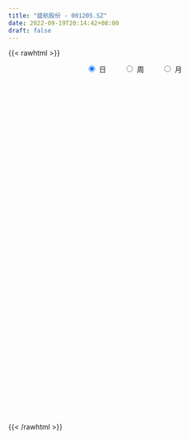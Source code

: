 ```yaml
---
title: "盛航股份 - 001205.SZ"
date: 2022-09-19T20:14:42+08:00
draft: false
---
```

{{< rawhtml >}}
    <div style="text-align: center">
        <label style="padding: 1rem;"><input style="margin-right: .5rem" type="radio" name="period" value="D" checked onclick="period_change(this)">日</label>
        <label style="padding: 1rem;"><input style="margin-right: .5rem" type="radio" name="period" value="W" onclick="period_change(this)">周</label>
        <label style="padding: 1rem;"><input style="margin-right: .5rem" type="radio" name="period" value="M" onclick="period_change(this)">月</label>
    </div>
    <div id="chart" style="height: 700px;"></div> 
    <script type="text/javascript">
        const D_v = [3134.89,534.31,518.63,1828.87,1249.69,195386.0,131547.01,96139.18,62617.44,93256.0,57539.46,82634.99,52638.93,67073.13,50925.11,48419.9,32524.42,34673.74,31392.8,34059.09,71276.76,119339.48,64354.95,37386.49,111979.83,93941.61,72996.16,97564.72,104208.76,68286.15,98617.24,103789.56,79744.95,99540.94,71349.96,54281.4,70207.15,71316.43,63895.79,58187.02,44317.2,38535.53,31269.72,57946.79,33670.1,22993.92,25240.47,31876.5,17718.99,25522.61,37059.09,21538.92,20787.29,20681.73,17235.85,15294.65,19635.32,22525.28,17323.78,16006.6,10087.06,11690.03,18393.74,23641.01,35993.68,26187.78,42307.12,43241.46,35752.49,41075.88,34609.63,33645.6,22265.28,19557.72,36738.84,26711.92,19743.0,14099.18,13806.92,9560.0,11511.87,11515.63,27732.44,22168.82,28307.03,31301.31,46212.2,34039.51,21465.62,21673.24,14710.79,11363.07,10968.56,11237.22,15173.08,8630.41,11242.0,5202.34,5982.23,5817.23,5858.77,4481.53,4376.15,5866.07,10446.74,7609.64,5981.39,6766.54,5160.63,5486.85,4271.46,10091.84,8919.12,7067.34,7115.91,6554.0,3873.92,3293.84,5222.59,20468.92,10175.99,8805.69,8882.77,7959.0,9598.69,7085.99,9351.84,6305.0,7955.88,5876.0,9654.68,7802.77,7758.76,9553.0,19259.69,26883.42,18023.73,15079.69,39151.9,111293.87,90268.68,54145.35,43669.57,25242.92,26152.05,21905.23,30886.97,18893.44,71043.83,47553.36,47518.13,35752.9,21901.0,20586.02,14135.52,11899.54,75451.64,51167.74,36619.04,56567.99,74325.58,47468.33,64064.62,63397.13,95055.05,56336.64,34585.99,25563.76,38269.32,24818.55,29269.47,21950.08,31500.86,74095.97,42604.0,25943.61,28848.86,29199.36,17838.0,28282.69,23977.23,20500.73,49090.0,18763.0,13590.33,13472.92,23197.0,13626.82,11595.02,24645.41,12441.36,34320.38,19749.46,22239.64,21405.36,12017.92,29719.87,16702.0,18922.31,14541.95,16978.58,28787.0,18774.69,16652.97,27006.51,19918.0,16829.84,13629.0,16617.41,13110.51,9432.12,8469.84,19721.39,9699.0,14847.0,15797.0,36340.45,51700.93,78446.65,169932.72,158398.89,195207.86,160510.58,124747.06,83460.83,58451.91,65562.84,112257.4,89245.61,61766.4,33722.2,112387.7,76789.58,73151.97,51238.89,44218.27,55168.94,87836.01,49357.89,48568.14,51888.49,49222.0,86495.31,133122.17,77642.9,45592.59,45643.78,44571.07,65155.74,55945.72,59458.52,129975.37,137509.2,82765.04,54916.37,50574.59,49762.2,35346.74,94155.54,99354.29,60416.4,34026.52,40882.72,36407.0,38179.73,33234.64,25161.49,24288.04,41895.67,32552.5,30334.8,27988.89,43282.0,47879.37,28453.67,30344.26,16283.49,29708.56,32117.89,23461.0,18416.6,16296.13,14407.42,16699.28,16314.85,15489.07,18372.04,31095.24,25050.77,41550.69,26711.88,64269.8,87183.06,112587.41,56937.13,52262.97,41995.66,48416.8,49667.25,48597.71,48847.67,39799.35,76292.99,48982.57,49992.45,51623.28,51207.59,36387.28,39340.09,25777.09,62238.87,21455.66,36338.41,46224.02,31935.03,45916.62,52385.27,59704.59,60464.2,54740.54,50217.75,44231.33,60349.09,38727.0,41601.11,26296.4,27933.71,23711.74,29700.49,46099.68,31893.4,26287.99]
const D_histogram = [0.0,0.1518860399,0.4059792502,0.7264812326,1.0886570281,1.3521014237,1.2202353749,0.8517478139,0.5303771765,0.3537320125,0.1524455083,0.0792975237,-0.0330500071,-0.0874210868,-0.1872816708,-0.3304141375,-0.4515689561,-0.4909414773,-0.5084185197,-0.5515784178,-0.38523069,-0.2511249451,-0.3013151603,-0.3494670823,-0.2156076268,-0.1599020882,-0.0868145608,0.0088503987,-0.0108130764,-0.09085774,0.0419911762,0.0899813305,0.133116979,0.2140412862,0.1192768887,0.074166988,0.1070476224,0.0974988438,0.1197085482,0.0557257764,-0.0482046944,-0.1129032831,-0.1780811005,-0.3571611788,-0.4825594766,-0.5334524525,-0.5809882673,-0.6564271447,-0.668599517,-0.6115141047,-0.6542932157,-0.7023248194,-0.7584644203,-0.7965072098,-0.7657907639,-0.6931185295,-0.557450286,-0.4040931919,-0.301650482,-0.2530333846,-0.1846036452,-0.0992640569,0.0166776099,0.1042027199,0.2367378962,0.3032052008,0.4325770799,0.5055401332,0.5400846853,0.5315530043,0.391234911,0.376443468,0.342606073,0.3054821076,0.3198785119,0.2578694595,0.1665882433,0.0785959951,0.0334748395,-0.0022699919,-0.0213244751,-0.0141922385,0.0619804511,0.1204942741,0.1658741927,0.1932451404,0.2559545633,0.2080310733,0.1681079437,0.0851311916,0.0086811357,-0.0328868426,-0.0522519224,-0.0795407723,-0.1535802832,-0.1907877546,-0.2669801368,-0.282594617,-0.2472902352,-0.189654283,-0.1665591645,-0.1244631521,-0.0908879359,-0.064206306,-0.0028926701,0.0252277592,0.0246299449,0.0034545871,0.0074980422,0.0181846336,0.0203080028,-0.0354239708,-0.0995273629,-0.1084928284,-0.0809052948,-0.0731503156,-0.0461569698,-0.014158813,0.0040148976,0.096163006,0.137729667,0.1527580694,0.1672475945,0.1898312553,0.2152334504,0.213138467,0.2285325368,0.2159081303,0.2107808684,0.197377506,0.1873359037,0.1833298682,0.1758790232,0.1356262814,0.1417089589,0.1410922169,0.1487506944,0.1366047038,0.2629807061,0.4198157837,0.361925444,0.3107816857,0.2301013681,0.1556728845,0.1116841425,0.075424143,0.0482899785,0.0122336496,0.0656211196,0.0853299839,0.1477961121,0.1364473812,0.062524262,-0.0532683713,-0.1265712437,-0.1754929844,-0.0919349433,-0.0699107143,-0.0734100063,0.0210392497,0.0767933002,0.132637794,0.2159416855,0.4245547581,0.6168427467,0.6540336079,0.6390737377,0.5479966074,0.426137781,0.291678724,0.1486859147,-0.0282365429,0.0266969534,0.1078645693,0.0063305627,-0.1176171067,-0.2303404885,-0.2504606626,-0.2613293113,-0.1912054181,-0.1239731378,-0.1390145049,-0.2632303156,-0.3881362186,-0.4760479414,-0.5293353516,-0.5581973903,-0.5568394827,-0.5238551527,-0.5213608928,-0.472463844,-0.3589546045,-0.3294189387,-0.3073650601,-0.2132368012,-0.1313507271,0.0103447379,0.0793296433,0.0651205059,-0.0510525566,-0.1247345568,-0.2442183515,-0.3179429389,-0.3424427048,-0.3378535517,-0.2800410236,-0.1842415303,-0.1036961256,0.0169091708,0.0241597986,0.0307643682,0.0346331304,0.0626706409,0.0174520201,0.0192696161,0.0829764094,0.2910736224,0.5946923302,0.9594175644,1.3615586319,1.2939072229,0.9572852023,0.633467975,0.3868146142,0.184620002,-0.0605785715,-0.7958191817,-1.2024334828,-1.4351747414,-1.5945181416,-1.4954824479,-1.4743227376,-1.4308000553,-1.3173979527,-1.1841987214,-0.9930967511,-0.7294226903,-0.4617777027,-0.2907755689,-0.136956474,-0.0361202131,0.0671470607,0.2665652955,0.4322247373,0.4700527035,0.4859689848,0.4830185839,0.4819747427,0.5046946337,0.418714295,0.4755630625,0.5374600795,0.6140059333,0.6005093246,0.5541653893,0.498610583,0.4211894756,0.3669849225,0.3797530697,0.35446782,0.3128689721,0.2599599589,0.177254141,0.0804420174,0.0039307548,-0.0386236644,-0.0665102609,-0.0874189582,-0.1243567352,-0.1301926805,-0.1191228181,-0.0856401622,-0.0224388573,0.0440021908,0.0335857645,0.0526854329,0.0495969491,0.1060405368,0.1372466922,0.1060134581,0.0797979307,0.0553670838,0.028742116,0.0039866616,-0.0017157902,0.0137611265,0.0123140457,0.0622102573,0.0675015282,0.1069453701,0.0895409005,0.1310252656,0.283527896,0.4172018871,0.4373041872,0.414165753,0.3259032535,0.2957946372,0.2136951865,0.1468598104,0.1565782221,0.1425751292,0.2679135345,0.2889743674,0.3871412837,0.4172037955,0.4920358736,0.4692689935,0.4039600182,0.3030022001,0.3240628341,0.2583009425,0.2564889724,0.2042870644,0.0946928461,-0.0236464688,-0.0422922243,-0.0063126274,0.0301245281,-0.014902363,0.0349947527,0.1640291299,0.3227636258,0.3283217699,0.3319205845,0.2618703758,0.0887450743,-0.0488531929,-0.1434576188,-0.2460331771,-0.2966128159,-0.2659643696]
const D_fast = [0.0,0.1898575499,0.5454455727,1.0475678632,1.6819079158,2.2833776674,2.4565704622,2.3010198547,2.1122435114,2.0240313505,1.8608562234,1.8075326198,1.6869225871,1.6106962357,1.4640152341,1.238279233,1.0042321754,0.8421242849,0.6975426125,0.51648811,0.5865281653,0.6578526739,0.5323336687,0.3968149761,0.4767725249,0.4925025414,0.5438864286,0.6417639877,0.6193972436,0.516638145,0.6599848553,0.7304703422,0.8068852354,0.9413198642,0.8763746889,0.8498065351,0.9094490752,0.9242750075,0.9764118489,0.9263605212,0.8103788768,0.7174544674,0.6077563749,0.3393860018,0.0933478349,-0.0909082541,-0.2836911358,-0.5232367994,-0.7025590509,-0.7983521648,-1.0047045797,-1.2283173883,-1.4740730942,-1.7112426861,-1.8719739313,-1.9725813292,-1.9762756572,-1.9239418611,-1.8969117717,-1.9115530205,-1.8892741924,-1.8287506183,-1.708639549,-1.5950637591,-1.4033441087,-1.261075504,-1.0235593549,-0.8242112682,-0.6546455448,-0.5302889747,-0.5727983403,-0.4934789163,-0.4416647931,-0.4024182316,-0.3080521993,-0.3055938869,-0.3552280422,-0.4235712917,-0.4603237373,-0.4966360667,-0.5210216687,-0.5174374917,-0.4257696894,-0.3371322979,-0.2502838311,-0.1746015983,-0.0479035345,-0.0438192562,-0.0417153999,-0.1034093541,-0.1776891261,-0.227478815,-0.2599068754,-0.3070809184,-0.4195155,-0.5044199101,-0.6473573265,-0.7336204609,-0.760138638,-0.7499162566,-0.7684609292,-0.7574807048,-0.7466274726,-0.7359974191,-0.6754069508,-0.6409795816,-0.6354199097,-0.6557316207,-0.6498136551,-0.6345809053,-0.6273805355,-0.6919685017,-0.7809537345,-0.8170424071,-0.8096811972,-0.8202137969,-0.8047596936,-0.7763012401,-0.7571238051,-0.6409349451,-0.5649358674,-0.5117179477,-0.455416524,-0.3853750493,-0.3061644916,-0.2549748582,-0.1824476542,-0.1410950282,-0.093527073,-0.0575860589,-0.0207936853,0.0210327462,0.057551657,0.0512054856,0.0927154028,0.1273717151,0.1722178661,0.1942230515,0.3863442304,0.6481332539,0.6807242752,0.7072759382,0.6841209627,0.6486107003,0.6325429938,0.6151390301,0.6000773602,0.5670794438,0.6368721937,0.6779135539,0.7773287102,0.8000918245,0.7417997708,0.6126900447,0.5077443614,0.4149493746,0.4755236798,0.4800702303,0.4582184367,0.5579275052,0.6328798807,0.721883823,0.8591731359,1.173924898,1.5204235732,1.7211228364,1.8659314006,1.9118534222,1.896529041,1.8349896651,1.7291683344,1.5451867411,1.6067944757,1.7149282339,1.614976868,1.4616249219,1.291316418,1.2085810782,1.1323801018,1.1547026404,1.1909416363,1.141146643,0.9511232534,0.7291832957,0.5222595876,0.3366383395,0.1682269532,0.0303749901,-0.067604468,-0.1954504313,-0.2646693435,-0.2408987551,-0.293717824,-0.3485052105,-0.3076861519,-0.2586377595,-0.1143561101,-0.0255387938,-0.0234678047,-0.1524040064,-0.2572696458,-0.4378080283,-0.5910183505,-0.7011287926,-0.7810030274,-0.7932007552,-0.7434616445,-0.6888402712,-0.5640076821,-0.5507171046,-0.536421443,-0.5238943982,-0.4801892275,-0.5210448433,-0.5144098432,-0.4299589475,-0.149093329,0.3031984614,0.9077780867,1.6503088122,1.9061342089,1.8088334888,1.6433832553,1.4934335481,1.3373939364,1.07705072,0.1428553144,-0.5643673574,-1.1559023014,-1.7138752369,-1.9887101552,-2.3361311293,-2.6503084609,-2.8662558464,-3.0291062955,-3.086278513,-3.0049601248,-2.8527595628,-2.7544513212,-2.6348713448,-2.5430651372,-2.4230110983,-2.1569515396,-1.8832359134,-1.7278947714,-1.5904862439,-1.4726819988,-1.3532321543,-1.2043386049,-1.1856403699,-1.0099008368,-0.8136387999,-0.5835914627,-0.4469607403,-0.3547633282,-0.2856654888,-0.2577892273,-0.2202475498,-0.1125411352,-0.0492094299,-0.0125910348,-0.0005100582,-0.0389023408,-0.1156039601,-0.191132534,-0.2433428693,-0.287857031,-0.3306204678,-0.3986474287,-0.4370315441,-0.4557423862,-0.4436697709,-0.3860781803,-0.3086365845,-0.3106565697,-0.2783855431,-0.2690747895,-0.1861210677,-0.1206032392,-0.1253331088,-0.1315991535,-0.1421882295,-0.1616276682,-0.1853864573,-0.1915178567,-0.1726006584,-0.1709692277,-0.1055204518,-0.0833537988,-0.0171736143,-0.0121928588,0.0620478227,0.285432427,0.52340689,0.6528352368,0.7332382409,0.7264515547,0.7702915977,0.7416159437,0.7114955202,0.7603584874,0.7819991769,0.9743159658,1.0676203905,1.2625726277,1.3969360884,1.5947771349,1.6893275032,1.7250085324,1.6998012644,1.8018776069,1.800690951,1.8630012239,1.861871082,1.7759500752,1.6516991432,1.6224803315,1.6568817716,1.7008500591,1.6520975772,1.7107433811,1.8807850408,2.1202104432,2.2078490298,2.2944279904,2.2898453757,2.1389063427,1.9890947774,1.8586259467,1.6945420942,1.5698092514,1.5339666053]
const D_slow = [0.0,0.03797151,0.1394663225,0.3210866307,0.5932508877,0.9312762436,1.2363350873,1.4492720408,1.5818663349,1.670299338,1.7084107151,1.728235096,1.7199725943,1.6981173226,1.6512969049,1.5686933705,1.4558011315,1.3330657622,1.2059611322,1.0680665278,0.9717588553,0.908977619,0.8336488289,0.7462820584,0.6923801517,0.6524046296,0.6307009894,0.6329135891,0.63021032,0.607495885,0.617993679,0.6404890117,0.6737682564,0.727278578,0.7570978002,0.7756395471,0.8024014528,0.8267761637,0.8567033007,0.8706347448,0.8585835712,0.8303577505,0.7858374754,0.6965471807,0.5759073115,0.4425441984,0.2972971315,0.1331903454,-0.0339595339,-0.1868380601,-0.350411364,-0.5259925688,-0.7156086739,-0.9147354764,-1.1061831673,-1.2794627997,-1.4188253712,-1.5198486692,-1.5952612897,-1.6585196358,-1.7046705472,-1.7294865614,-1.7253171589,-1.6992664789,-1.6400820049,-1.5642807047,-1.4561364347,-1.3297514014,-1.1947302301,-1.061841979,-0.9640332513,-0.8699223843,-0.7842708661,-0.7079003392,-0.6279307112,-0.5634633463,-0.5218162855,-0.5021672867,-0.4937985769,-0.4943660748,-0.4996971936,-0.5032452532,-0.4877501405,-0.4576265719,-0.4161580238,-0.3678467387,-0.3038580978,-0.2518503295,-0.2098233436,-0.1885405457,-0.1863702618,-0.1945919724,-0.207654953,-0.2275401461,-0.2659352169,-0.3136321555,-0.3803771897,-0.451025844,-0.5128484028,-0.5602619735,-0.6019017646,-0.6330175527,-0.6557395367,-0.6717911132,-0.6725142807,-0.6662073409,-0.6600498546,-0.6591862079,-0.6573116973,-0.6527655389,-0.6476885382,-0.6565445309,-0.6814263716,-0.7085495787,-0.7287759024,-0.7470634813,-0.7586027238,-0.762142427,-0.7611387026,-0.7370979511,-0.7026655344,-0.6644760171,-0.6226641184,-0.5752063046,-0.521397942,-0.4681133253,-0.410980191,-0.3570031585,-0.3043079414,-0.2549635649,-0.208129589,-0.1622971219,-0.1183273661,-0.0844207958,-0.0489935561,-0.0137205018,0.0234671718,0.0576183477,0.1233635242,0.2283174702,0.3187988312,0.3964942526,0.4540195946,0.4929378157,0.5208588514,0.5397148871,0.5517873817,0.5548457941,0.5712510741,0.59258357,0.6295325981,0.6636444433,0.6792755088,0.665958416,0.6343156051,0.590442359,0.5674586231,0.5499809446,0.531628443,0.5368882554,0.5560865805,0.589246029,0.6432314504,0.7493701399,0.9035808266,1.0670892285,1.2268576629,1.3638568148,1.47039126,1.543310941,1.5804824197,1.573423284,1.5800975223,1.6070636647,1.6086463053,1.5792420287,1.5216569065,1.4590417409,1.393709413,1.3459080585,1.3149147741,1.2801611479,1.214353569,1.1173195143,0.998307529,0.8659736911,0.7264243435,0.5872144728,0.4562506846,0.3259104614,0.2077945005,0.1180558493,0.0357011147,-0.0411401504,-0.0944493507,-0.1272870324,-0.124700848,-0.1048684371,-0.0885883107,-0.1013514498,-0.132535089,-0.1935896769,-0.2730754116,-0.3586860878,-0.4431494757,-0.5131597316,-0.5592201142,-0.5851441456,-0.5809168529,-0.5748769032,-0.5671858112,-0.5585275286,-0.5428598684,-0.5384968633,-0.5336794593,-0.512935357,-0.4401669514,-0.2914938688,-0.0516394777,0.2887501803,0.612226986,0.8515482866,1.0099152803,1.1066189339,1.1527739344,1.1376292915,0.9386744961,0.6380661254,0.27927244,-0.1193570954,-0.4932277073,-0.8618083917,-1.2195084056,-1.5488578937,-1.8449075741,-2.0931817619,-2.2755374344,-2.3909818601,-2.4636757523,-2.4979148708,-2.5069449241,-2.4901581589,-2.4235168351,-2.3154606507,-2.1979474749,-2.0764552287,-1.9557005827,-1.835206897,-1.7090332386,-1.6043546649,-1.4854638992,-1.3510988794,-1.197597396,-1.0474700649,-0.9089287176,-0.7842760718,-0.6789787029,-0.5872324723,-0.4922942049,-0.4036772499,-0.3254600069,-0.2604700171,-0.2161564819,-0.1960459775,-0.1950632888,-0.2047192049,-0.2213467701,-0.2432015097,-0.2742906935,-0.3068388636,-0.3366195681,-0.3580296087,-0.363639323,-0.3526387753,-0.3442423342,-0.3310709759,-0.3186717387,-0.2921616045,-0.2578499314,-0.2313465669,-0.2113970842,-0.1975553133,-0.1903697843,-0.1893731189,-0.1898020664,-0.1863617848,-0.1832832734,-0.1677307091,-0.150855327,-0.1241189845,-0.1017337593,-0.0689774429,0.0019045311,0.1062050028,0.2155310496,0.3190724879,0.4005483013,0.4744969606,0.5279207572,0.5646357098,0.6037802653,0.6394240476,0.7064024312,0.7786460231,0.875431344,0.9797322929,1.1027412613,1.2200585097,1.3210485142,1.3967990643,1.4778147728,1.5423900084,1.6065122515,1.6575840176,1.6812572291,1.6753456119,1.6647725558,1.663194399,1.670725531,1.6669999403,1.6757486284,1.7167559109,1.7974468174,1.8795272598,1.962507406,2.0279749999,2.0501612685,2.0379479702,2.0020835655,1.9405752713,1.8664220673,1.7999309749]
const D_data = [['2021-05-13', 19.82, 23.79, 19.82, 23.79],['2021-05-14', 26.17, 26.17, 26.17, 26.17],['2021-05-17', 28.79, 28.79, 28.79, 28.79],['2021-05-18', 31.67, 31.67, 31.67, 31.67],['2021-05-19', 34.84, 34.84, 34.84, 34.84],['2021-05-20', 38.32, 36.39, 33.51, 38.32],['2021-05-21', 33.12, 32.98, 32.75, 35.65],['2021-05-24', 31.02, 29.68, 29.68, 31.32],['2021-05-25', 29.05, 29.17, 28.83, 30.18],['2021-05-26', 28.95, 30.22, 28.12, 30.99],['2021-05-27', 29.6, 29.33, 29.2, 29.87],['2021-05-28', 29.5, 30.53, 29.01, 31.98],['2021-05-31', 29.92, 29.8, 29.2, 30.5],['2021-06-01', 29.65, 30.27, 29.2, 31.1],['2021-06-02', 30.35, 29.41, 29.3, 30.54],['2021-06-03', 29.3, 28.23, 28.23, 29.3],['2021-06-04', 28.0, 27.69, 27.65, 28.51],['2021-06-07', 27.78, 28.1, 27.6, 28.7],['2021-06-08', 28.33, 28.0, 27.81, 28.63],['2021-06-09', 27.7, 27.25, 27.21, 27.81],['2021-06-10', 27.29, 29.98, 27.23, 29.98],['2021-06-11', 30.01, 30.27, 28.8, 31.5],['2021-06-15', 29.2, 28.09, 28.09, 29.79],['2021-06-16', 28.05, 27.7, 27.32, 28.85],['2021-06-17', 27.88, 30.09, 27.77, 30.47],['2021-06-18', 29.22, 29.57, 28.7, 29.85],['2021-06-21', 29.76, 30.13, 29.01, 30.55],['2021-06-22', 30.3, 30.93, 30.3, 32.85],['2021-06-23', 30.41, 29.78, 29.65, 32.48],['2021-06-24', 29.3, 28.8, 28.76, 30.36],['2021-06-25', 28.8, 31.68, 28.8, 31.68],['2021-06-28', 31.41, 31.25, 30.71, 32.58],['2021-06-29', 31.49, 31.62, 30.33, 31.8],['2021-06-30', 31.33, 32.67, 30.88, 33.48],['2021-07-01', 32.29, 30.67, 30.36, 32.3],['2021-07-02', 30.05, 31.1, 30.05, 32.2],['2021-07-05', 30.68, 32.23, 30.28, 32.58],['2021-07-06', 32.5, 31.96, 31.01, 33.47],['2021-07-07', 30.79, 32.6, 30.79, 32.63],['2021-07-08', 32.5, 31.6, 31.2, 32.5],['2021-07-09', 31.49, 30.77, 30.15, 31.49],['2021-07-12', 30.76, 30.86, 30.22, 31.3],['2021-07-13', 30.58, 30.5, 30.26, 31.1],['2021-07-14', 30.24, 28.3, 27.77, 30.44],['2021-07-15', 28.09, 27.9, 27.3, 28.55],['2021-07-16', 27.84, 28.02, 27.42, 28.18],['2021-07-19', 27.61, 27.4, 27.05, 28.1],['2021-07-20', 27.01, 26.25, 26.02, 27.24],['2021-07-21', 26.33, 26.28, 26.2, 26.69],['2021-07-22', 26.31, 26.74, 26.31, 27.37],['2021-07-23', 26.43, 24.98, 24.07, 26.44],['2021-07-26', 24.87, 24.06, 23.75, 24.88],['2021-07-27', 24.31, 23.0, 23.0, 24.43],['2021-07-28', 22.15, 22.23, 21.7, 22.91],['2021-07-29', 22.65, 22.3, 22.28, 22.69],['2021-07-30', 22.29, 22.35, 21.81, 22.41],['2021-08-02', 22.5, 23.01, 22.34, 23.14],['2021-08-03', 22.96, 23.42, 22.76, 23.57],['2021-08-04', 23.41, 22.97, 22.9, 23.41],['2021-08-05', 22.98, 22.25, 22.08, 22.99],['2021-08-06', 22.25, 22.4, 22.12, 22.55],['2021-08-09', 22.2, 22.67, 22.18, 22.79],['2021-08-10', 22.76, 23.32, 22.5, 23.32],['2021-08-11', 23.41, 23.32, 23.16, 24.05],['2021-08-12', 23.33, 24.38, 23.33, 24.93],['2021-08-13', 24.02, 24.08, 23.9, 24.85],['2021-08-16', 24.13, 25.48, 24.13, 25.5],['2021-08-17', 25.24, 25.5, 24.5, 26.2],['2021-08-18', 25.89, 25.55, 24.48, 26.18],['2021-08-19', 25.1, 25.35, 24.8, 26.85],['2021-08-20', 24.4, 23.52, 22.82, 24.47],['2021-08-23', 23.78, 24.85, 23.62, 25.11],['2021-08-24', 25.08, 24.65, 24.41, 25.46],['2021-08-25', 24.67, 24.57, 24.3, 25.14],['2021-08-26', 24.58, 25.31, 24.4, 25.6],['2021-08-27', 25.05, 24.37, 24.22, 25.18],['2021-08-30', 24.18, 23.68, 23.5, 24.5],['2021-08-31', 23.83, 23.26, 23.0, 23.98],['2021-09-01', 23.25, 23.41, 22.87, 23.58],['2021-09-02', 23.4, 23.25, 23.18, 23.51],['2021-09-03', 23.26, 23.23, 23.11, 23.66],['2021-09-06', 23.25, 23.44, 23.16, 23.59],['2021-09-07', 23.58, 24.48, 23.46, 24.49],['2021-09-08', 24.4, 24.63, 24.1, 24.88],['2021-09-09', 24.35, 24.8, 24.11, 25.51],['2021-09-10', 24.51, 24.86, 24.5, 25.49],['2021-09-13', 24.48, 25.68, 24.08, 25.92],['2021-09-14', 25.39, 24.48, 24.34, 25.5],['2021-09-15', 24.31, 24.46, 24.31, 25.25],['2021-09-16', 24.24, 23.66, 23.52, 24.78],['2021-09-17', 23.8, 23.32, 23.05, 23.96],['2021-09-22', 23.0, 23.4, 22.4, 23.67],['2021-09-23', 23.5, 23.45, 23.3, 23.67],['2021-09-24', 23.43, 23.14, 23.1, 23.7],['2021-09-27', 23.1, 22.15, 21.94, 23.1],['2021-09-28', 22.15, 22.13, 22.03, 22.38],['2021-09-29', 21.9, 21.1, 21.1, 22.1],['2021-09-30', 21.14, 21.33, 21.13, 21.52],['2021-10-08', 21.54, 21.74, 21.35, 21.93],['2021-10-11', 21.85, 22.02, 21.75, 22.21],['2021-10-12', 22.05, 21.58, 21.45, 22.05],['2021-10-13', 21.7, 21.79, 21.48, 21.9],['2021-10-14', 21.82, 21.71, 21.46, 21.82],['2021-10-15', 21.89, 21.63, 21.6, 21.95],['2021-10-18', 21.66, 22.18, 21.45, 22.47],['2021-10-19', 22.01, 21.92, 21.86, 22.29],['2021-10-20', 21.86, 21.56, 21.55, 21.95],['2021-10-21', 21.58, 21.16, 21.16, 21.77],['2021-10-22', 21.18, 21.34, 21.1, 21.5],['2021-10-25', 21.5, 21.38, 21.23, 21.58],['2021-10-26', 21.4, 21.23, 21.21, 21.45],['2021-10-27', 21.13, 20.26, 20.12, 21.21],['2021-10-28', 20.37, 19.68, 19.54, 20.37],['2021-10-29', 19.51, 19.99, 19.51, 20.02],['2021-11-01', 19.75, 20.32, 19.72, 20.56],['2021-11-02', 20.32, 20.0, 19.76, 20.49],['2021-11-03', 19.78, 20.18, 19.78, 20.3],['2021-11-04', 20.22, 20.27, 20.03, 20.41],['2021-11-05', 20.27, 20.12, 20.08, 20.37],['2021-11-08', 20.03, 21.28, 19.94, 21.64],['2021-11-09', 21.2, 21.0, 20.9, 21.38],['2021-11-10', 21.01, 20.84, 20.62, 21.17],['2021-11-11', 20.68, 20.95, 20.6, 21.0],['2021-11-12', 20.89, 21.21, 20.82, 21.26],['2021-11-15', 21.21, 21.46, 21.04, 21.48],['2021-11-16', 21.42, 21.28, 21.24, 21.6],['2021-11-17', 21.35, 21.65, 21.22, 21.69],['2021-11-18', 21.59, 21.43, 21.41, 21.65],['2021-11-19', 21.3, 21.6, 21.22, 21.73],['2021-11-22', 21.65, 21.57, 21.46, 21.7],['2021-11-23', 21.5, 21.67, 21.45, 21.95],['2021-11-24', 21.68, 21.83, 21.54, 21.88],['2021-11-25', 21.83, 21.88, 21.66, 22.0],['2021-11-26', 21.91, 21.45, 21.4, 21.91],['2021-11-29', 21.2, 22.04, 21.1, 22.04],['2021-11-30', 21.99, 22.08, 21.71, 22.75],['2021-12-01', 21.92, 22.32, 21.76, 22.45],['2021-12-02', 22.28, 22.18, 22.0, 22.55],['2021-12-03', 22.4, 24.4, 22.4, 24.4],['2021-12-06', 25.35, 25.85, 25.18, 26.84],['2021-12-07', 25.02, 23.78, 23.52, 25.28],['2021-12-08', 23.78, 23.89, 23.55, 24.36],['2021-12-09', 23.91, 23.44, 23.3, 24.18],['2021-12-10', 23.14, 23.32, 23.1, 23.74],['2021-12-13', 23.71, 23.56, 23.26, 23.8],['2021-12-14', 23.3, 23.59, 23.16, 23.73],['2021-12-15', 24.18, 23.66, 23.43, 24.24],['2021-12-16', 23.46, 23.48, 23.24, 23.79],['2021-12-17', 23.85, 24.76, 23.58, 25.0],['2021-12-20', 24.43, 24.68, 24.27, 25.15],['2021-12-21', 24.6, 25.62, 24.31, 25.8],['2021-12-22', 25.88, 25.04, 24.68, 25.98],['2021-12-23', 25.09, 24.2, 24.16, 25.13],['2021-12-24', 24.18, 23.26, 23.25, 24.46],['2021-12-27', 23.25, 23.3, 22.94, 23.45],['2021-12-28', 23.3, 23.24, 22.95, 23.58],['2021-12-29', 24.05, 24.97, 24.02, 25.56],['2021-12-30', 24.0, 24.5, 24.0, 25.28],['2021-12-31', 24.21, 24.25, 23.73, 25.15],['2022-01-04', 24.42, 25.78, 24.42, 26.6],['2022-01-05', 25.89, 25.82, 25.7, 27.05],['2022-01-06', 26.39, 26.29, 25.72, 26.53],['2022-01-07', 26.09, 27.24, 26.05, 28.38],['2022-01-10', 28.0, 29.96, 27.93, 29.96],['2022-01-11', 28.76, 31.38, 28.76, 32.64],['2022-01-12', 30.27, 30.71, 29.4, 32.3],['2022-01-13', 30.15, 30.8, 30.15, 31.47],['2022-01-14', 30.9, 30.22, 29.6, 31.18],['2022-01-17', 29.93, 29.85, 28.93, 30.59],['2022-01-18', 30.2, 29.5, 29.04, 30.22],['2022-01-19', 30.22, 29.04, 28.17, 31.18],['2022-01-20', 28.98, 28.02, 27.86, 29.5],['2022-01-21', 27.85, 30.82, 27.69, 30.82],['2022-01-24', 30.82, 31.8, 30.05, 33.9],['2022-01-25', 30.41, 29.73, 29.51, 31.78],['2022-01-26', 30.75, 29.02, 29.0, 31.38],['2022-01-27', 29.75, 28.6, 28.36, 29.75],['2022-01-28', 28.72, 29.42, 25.74, 30.9],['2022-02-07', 30.88, 29.45, 28.88, 30.9],['2022-02-08', 29.22, 30.64, 29.08, 31.33],['2022-02-09', 30.55, 31.04, 30.03, 31.38],['2022-02-10', 30.66, 30.23, 29.75, 30.98],['2022-02-11', 30.18, 28.5, 27.21, 30.18],['2022-02-14', 28.0, 27.72, 27.5, 28.45],['2022-02-15', 27.89, 27.41, 26.5, 27.89],['2022-02-16', 27.45, 27.19, 26.96, 27.86],['2022-02-17', 27.19, 26.95, 26.8, 27.85],['2022-02-18', 26.58, 26.9, 26.56, 27.18],['2022-02-21', 26.65, 27.03, 26.57, 27.14],['2022-02-22', 27.07, 26.38, 25.7, 27.17],['2022-02-23', 26.32, 26.74, 26.11, 26.88],['2022-02-24', 26.5, 27.68, 26.5, 28.5],['2022-02-25', 27.29, 26.75, 26.61, 27.8],['2022-02-28', 26.9, 26.54, 25.41, 27.18],['2022-03-01', 26.32, 27.54, 26.23, 27.58],['2022-03-02', 27.42, 27.71, 27.09, 27.96],['2022-03-03', 27.71, 29.0, 27.56, 29.42],['2022-03-04', 28.57, 28.68, 28.12, 28.88],['2022-03-07', 28.68, 27.83, 27.42, 28.94],['2022-03-08', 27.56, 26.19, 26.11, 27.71],['2022-03-09', 26.32, 26.12, 24.88, 27.38],['2022-03-10', 26.5, 24.85, 24.71, 26.68],['2022-03-11', 24.55, 24.64, 23.32, 24.79],['2022-03-14', 24.36, 24.68, 24.36, 25.27],['2022-03-15', 24.35, 24.66, 23.94, 26.26],['2022-03-16', 24.66, 25.18, 24.66, 25.77],['2022-03-17', 25.2, 25.81, 25.01, 25.99],['2022-03-18', 25.78, 25.9, 25.3, 26.11],['2022-03-21', 25.84, 26.83, 25.66, 27.19],['2022-03-22', 26.96, 25.69, 25.55, 27.01],['2022-03-23', 25.88, 25.66, 25.2, 25.98],['2022-03-24', 25.51, 25.6, 25.13, 25.98],['2022-03-25', 25.67, 25.95, 25.64, 26.92],['2022-03-28', 25.8, 24.94, 24.81, 25.8],['2022-03-29', 24.97, 25.35, 24.97, 26.8],['2022-03-30', 25.03, 26.27, 25.03, 26.28],['2022-03-31', 26.36, 28.9, 25.98, 28.9],['2022-04-01', 29.89, 31.79, 29.32, 31.79],['2022-04-06', 34.97, 34.97, 34.01, 34.97],['2022-04-07', 36.97, 38.47, 36.07, 38.47],['2022-04-08', 41.8, 34.62, 34.62, 41.8],['2022-04-11', 32.48, 31.16, 31.16, 36.96],['2022-04-12', 28.97, 30.3, 28.04, 32.7],['2022-04-13', 29.5, 30.28, 29.3, 32.18],['2022-04-14', 30.17, 30.01, 29.12, 30.8],['2022-04-15', 29.32, 28.47, 28.45, 29.71],['2022-04-18', 19.99, 19.47, 19.23, 20.59],['2022-04-19', 19.6, 19.8, 19.25, 21.2],['2022-04-20', 19.02, 19.25, 18.84, 19.74],['2022-04-21', 18.84, 17.9, 17.88, 18.97],['2022-04-22', 18.06, 19.69, 18.0, 19.69],['2022-04-25', 20.38, 17.75, 17.73, 20.98],['2022-04-26', 17.75, 16.89, 16.61, 18.36],['2022-04-27', 16.62, 16.89, 15.5, 16.96],['2022-04-28', 16.5, 16.56, 15.81, 17.13],['2022-04-29', 16.4, 17.01, 16.15, 17.16],['2022-05-05', 16.99, 18.15, 16.82, 18.18],['2022-05-06', 17.73, 18.83, 17.15, 19.44],['2022-05-09', 18.48, 18.16, 18.0, 18.78],['2022-05-10', 17.66, 18.3, 17.26, 18.39],['2022-05-11', 18.12, 17.9, 17.63, 18.45],['2022-05-12', 17.68, 18.14, 17.35, 18.44],['2022-05-13', 17.99, 19.95, 17.69, 19.95],['2022-05-16', 20.18, 20.46, 19.2, 21.66],['2022-05-17', 20.0, 19.45, 19.01, 20.03],['2022-05-18', 19.08, 19.4, 19.08, 19.74],['2022-05-19', 19.0, 19.3, 18.73, 19.68],['2022-05-20', 19.28, 19.43, 19.0, 19.58],['2022-05-23', 19.0, 19.93, 18.86, 20.24],['2022-05-24', 19.68, 18.53, 18.53, 19.98],['2022-05-25', 18.5, 20.38, 18.31, 20.38],['2022-05-26', 20.71, 20.97, 20.11, 21.48],['2022-05-27', 20.72, 21.81, 20.39, 21.81],['2022-05-30', 21.81, 21.18, 20.95, 21.89],['2022-05-31', 20.72, 20.93, 20.55, 21.29],['2022-06-01', 20.7, 20.84, 20.6, 21.48],['2022-06-02', 20.9, 20.47, 20.36, 21.2],['2022-06-06', 20.33, 20.63, 20.15, 20.66],['2022-06-07', 20.63, 21.58, 20.2, 22.36],['2022-06-08', 21.33, 21.3, 20.0, 21.57],['2022-06-09', 21.2, 21.13, 20.44, 21.65],['2022-06-10', 20.8, 20.92, 20.55, 21.02],['2022-06-13', 20.75, 20.32, 20.1, 20.9],['2022-06-14', 20.15, 19.73, 19.39, 20.15],['2022-06-15', 20.0, 19.52, 19.51, 20.13],['2022-06-16', 19.52, 19.58, 19.22, 19.89],['2022-06-17', 19.7, 19.5, 19.12, 19.8],['2022-06-20', 19.48, 19.36, 19.3, 19.65],['2022-06-21', 19.46, 18.88, 18.8, 19.76],['2022-06-22', 18.88, 19.01, 18.75, 19.46],['2022-06-23', 18.8, 19.09, 18.28, 19.09],['2022-06-24', 19.26, 19.36, 18.88, 19.44],['2022-06-27', 19.3, 19.9, 19.23, 20.19],['2022-06-28', 19.7, 20.25, 19.65, 20.78],['2022-06-29', 20.18, 19.42, 19.42, 20.18],['2022-06-30', 19.42, 19.8, 19.42, 20.18],['2022-07-01', 19.81, 19.56, 19.4, 19.92],['2022-07-04', 19.68, 20.47, 19.42, 20.5],['2022-07-05', 20.47, 20.45, 20.0, 20.69],['2022-07-06', 20.33, 19.73, 19.7, 20.33],['2022-07-07', 19.72, 19.68, 19.41, 19.75],['2022-07-08', 19.76, 19.59, 19.44, 19.89],['2022-07-11', 19.45, 19.43, 19.07, 19.5],['2022-07-12', 19.42, 19.3, 18.95, 19.42],['2022-07-13', 19.26, 19.43, 19.01, 19.65],['2022-07-14', 19.53, 19.7, 19.36, 19.95],['2022-07-15', 19.5, 19.51, 19.25, 19.91],['2022-07-18', 19.35, 20.29, 19.35, 20.53],['2022-07-19', 20.45, 19.91, 19.88, 20.6],['2022-07-20', 19.99, 20.51, 19.81, 20.82],['2022-07-21', 20.51, 19.92, 19.88, 20.57],['2022-07-22', 19.95, 20.8, 19.6, 21.2],['2022-07-25', 21.1, 22.88, 20.56, 22.88],['2022-07-26', 23.18, 23.71, 22.6, 24.7],['2022-07-27', 23.59, 23.07, 22.65, 23.66],['2022-07-28', 23.07, 22.9, 22.66, 23.26],['2022-07-29', 22.7, 22.13, 22.0, 22.97],['2022-08-01', 21.74, 22.85, 21.74, 23.0],['2022-08-02', 22.85, 22.17, 21.71, 23.38],['2022-08-03', 21.66, 22.18, 21.38, 22.61],['2022-08-04', 21.6, 23.19, 21.55, 23.98],['2022-08-05', 22.92, 23.09, 22.42, 23.31],['2022-08-08', 22.9, 25.4, 22.03, 25.4],['2022-08-09', 25.14, 24.82, 24.25, 25.78],['2022-08-10', 24.46, 26.5, 24.46, 26.99],['2022-08-11', 26.21, 26.45, 26.01, 27.62],['2022-08-12', 26.45, 27.81, 26.21, 28.3],['2022-08-15', 27.59, 27.28, 26.54, 28.48],['2022-08-16', 27.63, 27.04, 26.6, 28.16],['2022-08-17', 27.25, 26.62, 26.26, 27.8],['2022-08-18', 26.85, 28.39, 26.63, 28.79],['2022-08-19', 28.4, 27.63, 27.18, 28.41],['2022-08-22', 27.63, 28.68, 27.04, 28.7],['2022-08-23', 28.11, 28.32, 27.4, 29.39],['2022-08-24', 28.16, 27.52, 27.08, 28.31],['2022-08-25', 28.11, 27.06, 26.75, 28.6],['2022-08-26', 27.36, 28.15, 27.1, 29.16],['2022-08-29', 27.5, 29.1, 27.5, 30.4],['2022-08-30', 29.11, 29.55, 27.55, 29.71],['2022-08-31', 29.0, 28.75, 28.0, 29.27],['2022-09-01', 28.67, 30.2, 28.13, 30.87],['2022-09-02', 30.16, 32.0, 29.75, 32.57],['2022-09-05', 32.47, 33.6, 30.67, 35.2],['2022-09-06', 33.49, 32.65, 31.9, 33.92],['2022-09-07', 32.65, 33.19, 31.6, 33.4],['2022-09-08', 32.6, 32.61, 31.8, 33.13],['2022-09-09', 32.64, 31.09, 31.0, 32.87],['2022-09-13', 31.42, 31.0, 30.57, 32.05],['2022-09-14', 30.68, 31.12, 30.15, 32.12],['2022-09-15', 31.12, 30.61, 28.63, 31.39],['2022-09-16', 29.95, 30.9, 29.3, 31.8],['2022-09-19', 30.88, 31.9, 30.84, 32.4]]
const W_v = [3669.2,330530.2,392187.07,251581.49,290741.87,307662.88,441673.03,408706.8100000001,307923.59,184416.06,137417.66,95538.44,85578.04,115906.24,196986.58,138919.36,68720.97,121025.23,138101.36,33568.85,40247.83,5982.23,26399.75,35964.94,35836.61,26060.26,56292.37,40297.4,40645.21,118398.43,324620.39,168881.52,173311.41,189273.48,242426.52,274938.57,145808.28,200691.8,139688.65,82650.07,102751.63,102084.79,98004.53,94036.32,67351.27,128384.38,406778.26,622378.24,362554.45,357786.41,143004.95,285531.83,346572.51,448044.55,238018.2,323299.49,173865.58,157059.9,166242.79,120000.18,81282.66,188678.38,350966.23,235328.78,278098.88,185198.99,212799.35,269358.41,194907.31,131405.31,26287.99]
const W_histogram = [0.0,0.4345982906,0.5268699053,0.373651029,0.4196355671,0.3777879892,0.4615492416,0.4469272926,0.3863429438,0.1448068848,-0.2163216479,-0.6068191888,-0.8228397261,-0.8122790939,-0.8013555987,-0.6989679381,-0.6700237028,-0.5103276397,-0.4781892501,-0.4398043737,-0.5025369079,-0.482538736,-0.4438202794,-0.4058736197,-0.4371215895,-0.4146549115,-0.2974886334,-0.1711028586,-0.0796353933,0.1831673393,0.2819804841,0.4330060062,0.4202293875,0.4634027269,0.6659603374,0.9556424817,1.1306828367,1.0944796521,0.9559088781,0.7148654702,0.5131363838,0.4781949237,0.1675430497,0.0382178679,-0.0479822959,0.2669798562,0.6241722702,0.4146039419,-0.3079985438,-0.9242911437,-1.1523575565,-1.1671816069,-1.1495731003,-0.9248682275,-0.8174325129,-0.6730340802,-0.6308427869,-0.5718002577,-0.4822895532,-0.388124053,-0.3021126581,-0.1376021825,0.0703524149,0.2708627395,0.6955331206,0.924148946,1.0604631969,1.3418746013,1.3926475562,1.3389737895,1.2955397365]
const W_fast = [0.0,0.5432478632,0.7672369542,0.7074308352,0.8583242651,0.9109236844,1.1100722473,1.2071821214,1.2431835086,1.0378491708,0.6226402261,0.0804378879,-0.3412925808,-0.5338017221,-0.7232171266,-0.7955714506,-0.9341331409,-0.9020189878,-0.9894279107,-1.0609941277,-1.2493608889,-1.349997401,-1.4222340142,-1.4857557594,-1.6262841267,-1.7074811765,-1.6646870568,-1.5810769966,-1.5095183796,-1.2009238121,-1.0316155463,-0.7723385227,-0.6800577946,-0.5210337734,-0.1519860785,0.3766066862,0.8343177504,1.0717344788,1.1721409243,1.109813884,1.0363688936,1.1209761644,0.8522100528,0.7324393379,0.6342436002,1.0159507163,1.5291861979,1.423268855,0.6236667334,-0.2236986524,-0.7398544543,-1.0464739065,-1.3162586749,-1.322770859,-1.4196932726,-1.44355336,-1.5590727633,-1.6429802986,-1.6740419824,-1.6769074955,-1.6664242651,-1.5363143351,-1.310771634,-1.0425456245,-0.4439919632,0.0156610986,0.4170911488,1.0339712035,1.4329060475,1.7139757281,1.9944266092]
const W_slow = [0.0,0.1086495726,0.240367049,0.3337798062,0.438688698,0.5331356953,0.6485230057,0.7602548288,0.8568405648,0.893042286,0.838961874,0.6872570768,0.4815471453,0.2784773718,0.0781384721,-0.0966035124,-0.2641094381,-0.391691348,-0.5112386606,-0.621189754,-0.746823981,-0.867458665,-0.9784137348,-1.0798821397,-1.1891625371,-1.292826265,-1.3671984234,-1.409974138,-1.4298829863,-1.3840911515,-1.3135960304,-1.2053445289,-1.100287182,-0.9844365003,-0.817946416,-0.5790357955,-0.2963650864,-0.0227451733,0.2162320462,0.3949484138,0.5232325097,0.6427812407,0.6846670031,0.69422147,0.6822258961,0.7489708601,0.9050139277,1.0086649131,0.9316652772,0.7005924913,0.4125031022,0.1207077004,-0.1666855746,-0.3979026315,-0.6022607597,-0.7705192798,-0.9282299765,-1.0711800409,-1.1917524292,-1.2887834425,-1.364311607,-1.3987121526,-1.3811240489,-1.313408364,-1.1395250838,-0.9084878473,-0.6433720481,-0.3079033978,0.0402584913,0.3750019386,0.6988868728]
const W_data = [['2021-05-14', 19.82, 26.17, 19.82, 26.17],['2021-05-21', 28.79, 32.98, 28.79, 38.32],['2021-05-28', 31.02, 30.53, 28.12, 31.98],['2021-06-04', 29.92, 27.69, 27.65, 31.1],['2021-06-11', 27.78, 30.27, 27.21, 31.5],['2021-06-18', 29.2, 29.57, 27.32, 30.47],['2021-06-25', 29.76, 31.68, 28.76, 32.85],['2021-07-02', 31.41, 31.1, 30.05, 33.48],['2021-07-09', 30.68, 30.77, 30.15, 33.47],['2021-07-16', 30.76, 28.02, 27.3, 31.3],['2021-07-23', 27.61, 24.98, 24.07, 28.1],['2021-07-30', 24.87, 22.35, 21.7, 24.88],['2021-08-06', 22.5, 22.4, 22.08, 23.57],['2021-08-13', 22.2, 24.08, 22.18, 24.93],['2021-08-20', 24.13, 23.52, 22.82, 26.85],['2021-08-27', 23.78, 24.37, 23.62, 25.6],['2021-09-03', 24.18, 23.23, 22.87, 24.5],['2021-09-10', 23.25, 24.86, 23.16, 25.51],['2021-09-17', 24.48, 23.32, 23.05, 25.92],['2021-09-24', 23.0, 23.14, 22.4, 23.7],['2021-09-30', 23.1, 21.33, 21.1, 23.1],['2021-10-08', 21.54, 21.74, 21.35, 21.93],['2021-10-15', 21.85, 21.63, 21.45, 22.21],['2021-10-22', 21.66, 21.34, 21.1, 22.47],['2021-10-29', 21.5, 19.99, 19.51, 21.58],['2021-11-05', 19.75, 20.12, 19.72, 20.56],['2021-11-12', 20.03, 21.21, 19.94, 21.64],['2021-11-19', 21.21, 21.6, 21.04, 21.73],['2021-11-26', 21.65, 21.45, 21.4, 22.0],['2021-12-03', 21.2, 24.4, 21.1, 24.4],['2021-12-10', 25.35, 23.32, 23.1, 26.84],['2021-12-17', 23.71, 24.76, 23.16, 25.0],['2021-12-24', 24.43, 23.26, 23.25, 25.98],['2021-12-31', 23.25, 24.25, 22.94, 25.56],['2022-01-07', 24.42, 27.24, 24.42, 28.38],['2022-01-14', 28.0, 30.22, 27.93, 32.64],['2022-01-21', 29.93, 30.82, 27.69, 31.18],['2022-01-28', 30.82, 29.42, 25.74, 33.9],['2022-02-11', 30.88, 28.5, 27.21, 31.38],['2022-02-18', 28.0, 26.9, 26.5, 28.45],['2022-02-25', 26.65, 26.75, 25.7, 28.5],['2022-03-04', 26.9, 28.68, 25.41, 29.42],['2022-03-11', 28.68, 24.64, 23.32, 28.94],['2022-03-18', 24.36, 25.9, 23.94, 26.26],['2022-03-25', 25.84, 25.95, 25.13, 27.19],['2022-04-01', 25.8, 31.79, 24.81, 31.79],['2022-04-08', 34.97, 34.62, 34.01, 41.8],['2022-04-15', 32.48, 28.47, 28.04, 36.96],['2022-04-22', 19.99, 19.69, 17.88, 21.2],['2022-04-29', 20.38, 17.01, 15.5, 20.98],['2022-05-06', 16.99, 18.83, 16.82, 19.44],['2022-05-13', 18.48, 19.95, 17.26, 19.95],['2022-05-20', 20.18, 19.43, 18.73, 21.66],['2022-05-27', 19.0, 21.81, 18.31, 21.81],['2022-06-02', 21.81, 20.47, 20.36, 21.89],['2022-06-10', 20.33, 20.92, 20.0, 22.36],['2022-06-17', 20.75, 19.5, 19.12, 20.9],['2022-06-24', 19.48, 19.36, 18.28, 19.76],['2022-07-01', 19.3, 19.56, 19.23, 20.78],['2022-07-08', 19.68, 19.59, 19.41, 20.69],['2022-07-15', 19.45, 19.51, 18.95, 19.95],['2022-07-22', 19.35, 20.8, 19.35, 21.2],['2022-07-29', 21.1, 22.13, 20.56, 24.7],['2022-08-05', 21.74, 23.09, 21.38, 23.98],['2022-08-12', 22.9, 27.81, 22.03, 28.3],['2022-08-19', 27.59, 27.63, 26.26, 28.79],['2022-08-26', 27.63, 28.15, 26.75, 29.39],['2022-09-02', 27.5, 32.0, 27.5, 32.57],['2022-09-09', 32.47, 31.09, 30.67, 35.2],['2022-09-16', 31.42, 30.9, 28.63, 32.12],['2022-09-23', 30.88, 31.9, 30.84, 32.4]]
const M_v = [779025.4,1522095.7899999996,850927.11,571232.4,367822.0599999999,104183.53,209438.35,928342.1200000001,863865.1699999999,347329.99,415920.72,1801198.2899999998,1360835.2500000002,904521.0600000002,757210.9400000001,1086335.3300000001,447049.6899999999]
const M_histogram = [0.0,0.1831566952,-0.370661355,-0.6398516638,-0.8963152315,-1.091662375,-1.0170798016,-0.7697967091,-0.2340237514,-0.0587158452,0.2160080037,-0.3712516741,-0.4581973816,-0.5482330254,-0.4134269133,0.1299589576,0.6792060243]
const M_fast = [0.0,0.2289458689,-0.41753752,-0.8466907447,-1.3272331203,-1.7954958576,-1.9751832346,-1.9203493193,-1.4430822994,-1.2824533545,-0.9537275047,-1.633800101,-1.8352951539,-2.062389054,-2.0309396703,-1.45506406,-0.7360154872]
const M_slow = [0.0,0.0457891738,-0.046876165,-0.2068390809,-0.4309178888,-0.7038334825,-0.9581034329,-1.1505526102,-1.2090585481,-1.2237375094,-1.1697355084,-1.262548427,-1.3770977724,-1.5141560287,-1.617512757,-1.5850230176,-1.4152215115]
const M_data = [['2021-05-31', 19.82, 29.8, 19.82, 38.32],['2021-06-30', 29.65, 32.67, 27.21, 33.48],['2021-07-30', 32.29, 22.35, 21.7, 33.47],['2021-08-31', 22.5, 23.26, 22.08, 26.85],['2021-09-30', 23.25, 21.33, 21.1, 25.92],['2021-10-29', 21.54, 19.99, 19.51, 22.47],['2021-11-30', 19.75, 22.08, 19.72, 22.75],['2021-12-31', 21.92, 24.25, 21.76, 26.84],['2022-01-28', 24.42, 29.42, 24.42, 33.9],['2022-02-28', 30.88, 26.54, 25.41, 31.38],['2022-03-31', 26.32, 28.9, 23.32, 29.42],['2022-04-29', 29.89, 17.01, 15.5, 41.8],['2022-05-31', 16.99, 20.93, 16.82, 21.89],['2022-06-30', 20.7, 19.8, 18.28, 22.36],['2022-07-29', 19.81, 22.13, 18.95, 24.7],['2022-08-31', 21.74, 28.75, 21.38, 30.4],['2022-09-30', 28.67, 31.9, 28.13, 35.2]]
        const D_a = [null,null,null,null,null,38.32,null,null,null,null,null,null,null,null,null,null,null,null,null,27.21,null,null,null,null,null,null,null,32.85,null,null,null,null,null,null,null,null,null,null,null,null,null,null,null,null,null,null,null,null,null,null,null,null,null,21.7,null,null,null,null,null,null,null,null,null,null,null,null,null,null,null,26.85,null,null,null,null,null,null,null,null,22.87,null,null,null,null,null,null,null,25.92,null,null,null,null,null,null,null,null,null,21.1,null,null,null,null,null,null,null,22.47,null,null,null,null,null,null,null,null,19.51,null,null,null,null,null,null,null,null,null,null,null,null,null,null,null,null,null,null,null,null,null,null,null,null,null,26.84,null,null,null,23.1,null,null,null,null,null,null,null,25.98,null,null,null,null,null,null,23.73,null,null,null,null,null,32.64,null,null,null,null,null,null,null,null,null,null,null,null,null,null,null,null,null,null,null,null,null,null,null,null,null,null,null,null,null,null,null,null,null,null,null,null,null,23.32,null,null,null,null,null,null,null,null,null,null,null,null,null,null,null,null,null,41.8,null,null,null,null,null,null,null,null,null,null,null,null,15.5,null,null,null,null,null,null,null,null,null,21.66,null,null,null,null,null,null,18.31,null,null,null,null,null,null,null,22.36,null,null,null,null,null,null,null,null,null,null,null,18.28,null,null,null,null,null,null,null,20.69,null,null,null,null,18.95,null,null,null,null,null,null,null,null,null,24.7,null,null,null,null,null,21.38,null,null,null,null,null,null,null,null,null,null,null,null,null,null,null,null,null,null,null,null,null,null,35.2,null,null,null,null,null,null,28.63,null,null]
const W_a = [null,38.32,null,null,null,null,null,null,null,null,null,21.7,null,null,null,null,null,null,25.92,null,null,null,null,null,19.51,null,null,null,null,null,null,null,null,null,null,32.64,null,null,null,null,null,null,null,null,null,null,null,null,null,15.5,null,null,null,null,null,22.36,null,null,null,null,18.95,null,null,null,null,null,null,null,35.2,null,null]
const M_a = [null,null,null,null,null,null,null,null,null,null,null,15.5,null,null,null,null,null]
        const D_b = [[{ coord: ['2021-05-20', 32.85] }, { coord: ['2021-07-28', 27.21] }],[{ coord: ['2021-07-28', 25.92] }, { coord: ['2021-09-13', 22.87] }],[{ coord: ['2021-09-29', 22.47] }, { coord: ['2021-12-06', 21.1] }],[{ coord: ['2021-12-06', 25.98] }, { coord: ['2022-04-08', 23.73] }],[{ coord: ['2022-04-27', 21.66] }, { coord: ['2022-08-03', 18.31] }]]
const W_b = [[{ coord: ['2021-05-21', 25.92] }, { coord: ['2022-07-15', 21.7] }]]
const M_b = []
    </script>
{{< /rawhtml >}}